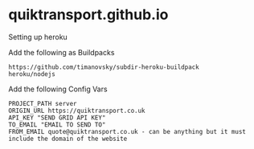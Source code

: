 # quiktransport.github.io
 
Setting up heroku

Add the following as Buildpacks

    https://github.com/timanovsky/subdir-heroku-buildpack
    heroku/nodejs

Add the following Config Vars

    PROJECT_PATH server
    ORIGIN_URL https://quiktransport.co.uk
    API_KEY "SEND GRID API KEY"
    TO_EMAIL "EMAIL TO SEND TO"
    FROM_EMAIL quote@quiktransport.co.uk - can be anything but it must include the domain of the website 
